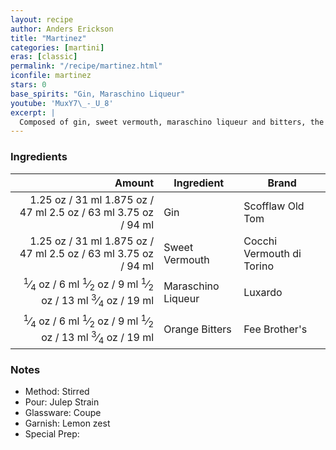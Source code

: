 ```yaml
---
layout: recipe
author: Anders Erickson
title: "Martinez"
categories: [martini]
eras: [classic]
permalink: "/recipe/martinez.html"
iconfile: martinez
stars: 0
base_spirits: "Gin, Maraschino Liqueur"
youtube: 'MuxY7\_-_U_8'
excerpt: |
  Composed of gin, sweet vermouth, maraschino liqueur and bitters, the classic Martinez cocktail dates back to the late 1800s.
---
```


### Ingredients

|  Amount | Ingredient         | Brand                     |
| ------: | ------------------ | ------------------------- |
| <span class="onex active">1.25 oz  / 31 ml</span> <span class="onehalfx">1.875 oz  / 47 ml</span> <span class="twox">2.5 oz  / 63 ml</span> <span class="threex">3.75 oz  / 94 ml</span>| Gin                | Scofflaw Old Tom          |
| <span class="onex active">1.25 oz  / 31 ml</span> <span class="onehalfx">1.875 oz  / 47 ml</span> <span class="twox">2.5 oz  / 63 ml</span> <span class="threex">3.75 oz  / 94 ml</span>| Sweet Vermouth     | Cocchi Vermouth di Torino |
| <span class="onex active"><sup>1</sup>&frasl;<sub>4</sub> oz  / 6 ml</span> <span class="onehalfx"><sup>1</sup>&frasl;<sub>2</sub> oz  / 9 ml</span> <span class="twox"><sup>1</sup>&frasl;<sub>2</sub> oz  / 13 ml</span> <span class="threex"><sup>3</sup>&frasl;<sub>4</sub> oz  / 19 ml</span>| Maraschino Liqueur | Luxardo                   |
| <span class="onex active"><sup>1</sup>&frasl;<sub>4</sub> oz  / 6 ml</span> <span class="onehalfx"><sup>1</sup>&frasl;<sub>2</sub> oz  / 9 ml</span> <span class="twox"><sup>1</sup>&frasl;<sub>2</sub> oz  / 13 ml</span> <span class="threex"><sup>3</sup>&frasl;<sub>4</sub> oz  / 19 ml</span>| Orange Bitters     | Fee Brother's             |

### Notes

- Method: Stirred
- Pour: Julep Strain
- Glassware: Coupe
- Garnish: Lemon zest
- Special Prep:
